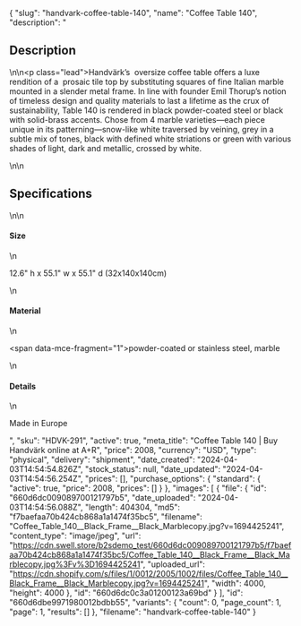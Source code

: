 {
  "slug": "handvark-coffee-table-140",
  "name": "Coffee Table 140",
  "description": "<h2>Description</h2>\n<!-- split -->\n<p class=\"lead\">Handvärk’s  oversize coffee table offers a luxe rendition of a  prosaic tile top by substituting squares of fine Italian marble mounted in a slender metal frame. In line with founder Emil Thorup’s notion of timeless design and quality materials to last a lifetime as the crux of sustainability, Table 140 is rendered in black powder-coated steel or black with solid-brass accents. Chose from 4 marble varieties—each piece unique in its patterning—snow-like white traversed by veining, grey in a subtle mix of tones, black with defined white striations or green with various shades of light, dark and metallic, crossed by white.</p>\n<!-- split -->\n<h2>Specifications</h2>\n<!-- split -->\n<h4>Size</h4>\n<p>12.6\" h x 55.1\" w x 55.1\" d (32x140x140cm)</p>\n<h4>Material</h4>\n<p><span data-mce-fragment=\"1\">powder-coated or stainless steel</span><span>, marble</span></p>\n<h4>Details</h4>\n<p>Made in Europe</p>",
  "sku": "HDVK-291",
  "active": true,
  "meta_title": "Coffee Table 140 | Buy Handvärk online at A+R",
  "price": 2008,
  "currency": "USD",
  "type": "physical",
  "delivery": "shipment",
  "date_created": "2024-04-03T14:54:54.826Z",
  "stock_status": null,
  "date_updated": "2024-04-03T14:54:56.254Z",
  "prices": [],
  "purchase_options": {
    "standard": {
      "active": true,
      "price": 2008,
      "prices": []
    }
  },
  "images": [
    {
      "file": {
        "id": "660d6dc009089700121797b5",
        "date_uploaded": "2024-04-03T14:54:56.088Z",
        "length": 404304,
        "md5": "f7baefaa70b424cb868a1a1474f35bc5",
        "filename": "Coffee_Table_140__Black_Frame__Black_Marblecopy.jpg?v=1694425241",
        "content_type": "image/jpeg",
        "url": "https://cdn.swell.store/b2sdemo_test/660d6dc009089700121797b5/f7baefaa70b424cb868a1a1474f35bc5/Coffee_Table_140__Black_Frame__Black_Marblecopy.jpg%3Fv%3D1694425241",
        "uploaded_url": "https://cdn.shopify.com/s/files/1/0012/2005/1002/files/Coffee_Table_140__Black_Frame__Black_Marblecopy.jpg?v=1694425241",
        "width": 4000,
        "height": 4000
      },
      "id": "660d6dc0c3a01200123a69bd"
    }
  ],
  "id": "660d6dbe9971980012bdbb55",
  "variants": {
    "count": 0,
    "page_count": 1,
    "page": 1,
    "results": []
  },
  "filename": "handvark-coffee-table-140"
}